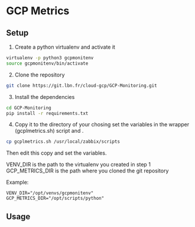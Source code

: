 # GCP Metrics

## Setup

1. Create a python virtualenv and activate it

```bash
virtualenv -p python3 gcpmonitenv
source gcpmonitenv/bin/activate
```

2. Clone the repository

```bash
git clone https://git.lbn.fr/cloud-gcp/GCP-Monitoring.git
```

3. Install the dependencies

```bash
cd GCP-Monitoring
pip install -r requirements.txt
```

4. Copy it to the directory of your chosing set the variables in the wrapper (gcplmetrics.sh) script and .

```bash
cp gcplmetrics.sh /usr/local/zabbix/scripts
```

Then edit this copy and set the variables.

VENV_DIR is the path to the virtualenv you created in step 1
GCP_METRICS_DIR is the path where you cloned the git repository

Example:
```
VENV_DIR="/opt/venvs/gcpmonitenv"
GCP_METRICS_DIR="/opt/scripts/python"
```

## Usage


